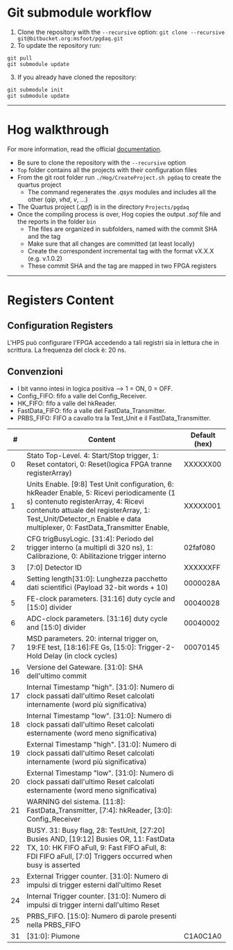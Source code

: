 # Git submodule workflow
1. Clone the repository with the `--recursive` option:
  `git clone --recursive git@bitbucket.org:msfoot/pgdaq.git`
2. To update the repository run:
  ```
  git pull
  git submodule update
  ```
3. If you already have cloned the repository:
  ```
  git submodule init
  git submodule update
  ```
***
# Hog walkthrough
For more information, read the official [documentation](https://hog.readthedocs.io).

- Be sure to clone the repository with the `--recursive` option
- `Top` folder contains all the projects with their configuration files
- From the git root folder run `./Hog/CreateProject.sh pgdaq` to create the quartus project
  + The command regenerates the _.qsys_ modules and includes all the other (_qip_, _vhd_, _v_, ...)
- The Quartus project (_.qpf_) is in the directory `Projects/pgdaq`
- Once the compiling process is over, Hog copies the output _.sof_ file and the reports in the folder `bin`
  + The files are organized in subfolders, named with the commit SHA and the tag
  + Make sure that all changes are committed (at least locally)
  + Create the correspondent incremental tag with the format vX.X.X (e.g. v.1.0.2)
  + These commit SHA and the tag are mapped in two FPGA registers


***
# Registers Content
## Configuration Registers
L'HPS può configurare l'FPGA accedendo a tali registri sia in lettura che in scrittura. La frequenza del clock è: 20 ns.
## Convenzioni
- I bit vanno intesi in logica positiva --> 1 = ON, 0 = OFF.
- Config_FIFO: fifo a valle del Config_Receiver.
- HK_FIFO: fifo a valle del hkReader.
- FastData_FIFO: fifo a valle del FastData_Transmitter.
- PRBS_FIFO: FIFO a cavallo tra la Test_Unit e il FastData_Transmitter.

|  # | Content | Default (hex) |
| -- | ------- | ------- |
| 0  | Stato Top-Level. 4: Start/Stop trigger, 1: Reset contatori, 0: Reset(logica FPGA tranne registerArray) | XXXXXX00 |
| 1  | Units Enable. [9:8] Test Unit configuration, 6: hkReader Enable, 5: Ricevi periodicamente (1 s) contenuto registerArray, 4: Ricevi contenuto attuale del registerArray, 1: Test_Unit/Detector_n Enable e data multiplexer, 0: FastData_Transmitter Enable,  | XXXXX001 |
| 2  | CFG trigBusyLogic. [31:4]: Periodo del trigger interno (a multipli di 320 ns), 1: Calibrazione, 0: Abilitazione trigger interno | 02faf080 |
| 3  | [7:0] Detector ID | XXXXXXFF |
| 4  | Setting length[31:0]: Lunghezza pacchetto dati scientifici (Payload 32-bit words + 10) | 0000028A |
| 5  | FE-clock  parameters. [31:16] duty cycle and [15:0] divider | 00040028 |
| 6  | ADC-clock parameters. [31:16] duty cycle and [15:0] divider | 00040002 |
| 7  | MSD parameters. 20: internal trigger on, 19:FE test, [18:16]:FE Gs, [15:0]: Trigger-2-Hold Delay (in clock cycles) | 00070145 |
| 16  | Versione del Gateware. [31:0]: SHA dell'ultimo commit |  |
| 17  | Internal Timestamp "high". [31:0]: Numero di clock passati dall'ultimo Reset calcolati internamente (word più significativa) |  |
| 18  | Internal Timestamp "low". [31:0]: Numero di clock passati dall'ultimo Reset calcolati esternamente (word meno significativa) |  |
| 19  | External Timestamp "high". [31:0]: Numero di clock passati dall'ultimo Reset calcolati internamente (word più significativa) |  |
| 20  | External Timestamp "low". [31:0]: Numero di clock passati dall'ultimo Reset calcolati esternamente (word meno significativa) |  |
| 21  | WARNING del sistema. [11:8]: FastData_Transmitter, [7:4]: hkReader, [3:0]: Config_Receiver |  |
| 22  | BUSY. 31: Busy flag, 28: TestUnit, [27:20] Busies AND, [19:12] Busies OR, 11: FastData TX, 10: HK FIFO aFull, 9: Fast FIFO aFull, 8: FDI FIFO aFull, [7:0] Triggers occurred when busy is asserted |  |
| 23  | External Trigger counter. [31:0]: Numero di impulsi di trigger esterni dall'ultimo Reset |  |
| 24  | Internal Trigger counter. [31:0]: Numero di impulsi di trigger interni dall'ultimo Reset |  |
| 25  | PRBS_FIFO. [15:0]: Numero di parole presenti nella PRBS_FIFO |  |
| 31  | [31:0]: Piumone | C1A0C1A0 |
